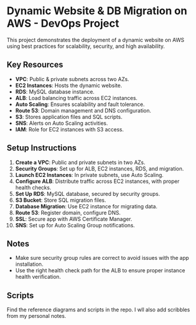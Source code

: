 # Dynamic Website & DB Migration on AWS - DevOps Project

This project demonstrates the deployment of a dynamic website on AWS using best practices for scalability, security, and high availability.

## Key Resources
- **VPC**: Public & private subnets across two AZs.
- **EC2 Instances**: Hosts the dynamic website.
- **RDS**: MySQL database instance.
- **ALB**: Load balancing traffic across EC2 instances.
- **Auto Scaling**: Ensures scalability and fault tolerance.
- **Route 53**: Domain management and DNS configuration.
- **S3**: Stores application files and SQL scripts.
- **SNS**: Alerts on Auto Scaling activities.
- **IAM**: Role for EC2 instances with S3 access.

## Setup Instructions
1. **Create a VPC**: Public and private subnets in two AZs.
2. **Security Groups**: Set up for ALB, EC2 instances, RDS, and migration.
3. **Launch EC2 Instances**: In private subnets, use Auto Scaling.
4. **Configure ALB**: Distribute traffic across EC2 instances, with proper health checks.
5. **Set Up RDS**: MySQL database, secured by security groups.
6. **S3 Bucket**: Store SQL migration files.
7. **Database Migration**: Use EC2 instance for migrating data.
8. **Route 53**: Register domain, configure DNS.
9. **SSL**: Secure app with AWS Certificate Manager.
10. **SNS**: Set up for Auto Scaling Group notifications.

## Notes
- Make sure security group rules are correct to avoid issues with the app installation.
- Use the right health check path for the ALB to ensure proper instance health verification.

## Scripts
Find the reference diagrams and scripts in the repo. I wll also add scribbles from my personal notes.

